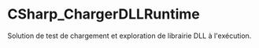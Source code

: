 # CSharp_ChargerDLLRuntime
Solution de test de chargement et exploration de librairie DLL à l'exécution.

